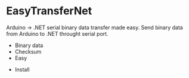EasyTransferNet
===============

Arduino -> .NET serial binary data transfer made easy.
Send binary data from Arduino to .NET throught serial port.

* Binary data
* Checksum
* Easy

- Install




